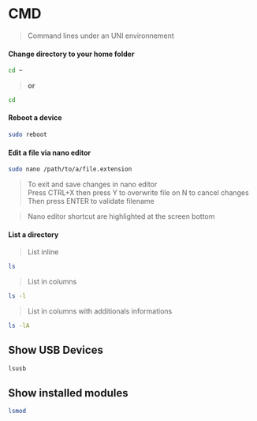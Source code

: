 # CMD

> Command lines under an UNI environnement<br>

#### Change directory to your home folder

```bash
cd ~
```

> **or**

```bash
cd
```

#### Reboot a device

```bash
sudo reboot
```

#### Edit a file via nano editor

```bash
sudo nano /path/to/a/file.extension
```

> To exit and save changes in nano editor<br>
> Press CTRL+X then press Y to overwrite file on N to cancel changes
> Then press ENTER to validate filename

> Nano editor shortcut are highlighted at the screen bottom

#### List a directory

> List inline

```bash
ls
```

> List in columns

```bash
ls -l
```

> List in columns with additionals informations

```bash
ls -lA
```

## Show USB Devices

```bash
lsusb
```

## Show installed modules

```bash
lsmod
```
